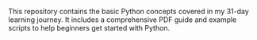 This repository contains the basic Python concepts covered in my 31-day learning journey. It includes a comprehensive PDF guide and example scripts to help beginners get started with Python. 
